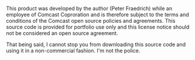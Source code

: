 This product was developed by the author (Peter Fraedrich) while an employee of Comcast Coproration and is therefore subject to the terms and conditions of the Comcast open source policies and agreements. This source code is 
provided for portfolio use only and this license notice should not be considered an open source agreement. 

That being said, I cannot stop you from downloading this source code and using it in a non-commercial fashion. I'm not the police. 
